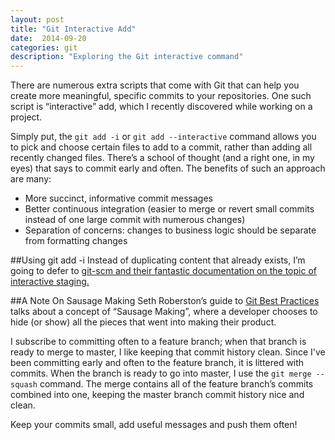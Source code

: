 ```yaml
---
layout: post
title: "Git Interactive Add"
date:  2014-09-20
categories: git
description: "Exploring the Git interactive command"
---
```

There are numerous extra scripts that come with Git that can help you create more meaningful, specific commits to your repositories. One such script is “interactive” add, which I recently discovered while working on a project.

<!--more-->

Simply put, the `git add -i` or `git add --interactive` command allows you to pick and choose certain files to add to a commit, rather than adding all recently changed files. There’s a school of thought (and a right one, in my eyes) that says to commit early and often. The benefits of such an approach are many:

* More succinct, informative commit messages
* Better continuous integration (easier to merge or revert small commits instead of one large commit with numerous changes)
* Separation of concerns: changes to business logic should be separate from formatting changes

##Using git add -i
Instead of duplicating content that already exists, I’m going to defer to [git-scm and their fantastic documentation on the topic of interactive staging.](http://git-scm.com/book/en/Git-Tools-Interactive-Staging)

##A Note On Sausage Making
Seth Roberston’s guide to [Git Best Practices](http://sethrobertson.github.io/GitBestPractices) talks about a concept of “Sausage Making”, where a developer chooses to hide (or show) all the pieces that went into making their product.

I subscribe to committing often to a feature branch; when that branch is ready to merge to master, I like keeping that commit history clean. Since I've been committing early and often to the feature branch, it is littered with commits. When the branch is ready to go into master, I use the `git merge --squash` command. The merge contains all of the feature branch’s commits combined into one, keeping the master branch commit history nice and clean.

Keep your commits small, add useful messages and push them often!

